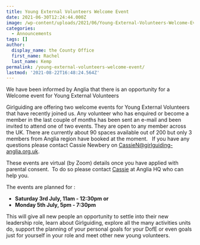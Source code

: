 ```yaml
---
title: Young External Volunteers Welcome Event
date: 2021-06-30T12:24:44.000Z
image: /wp-content/uploads/2021/06/Young-External-Volunteers-Welcome-Events-250x250.jpg
categories:
  - Announcements
tags: []
author:
  display_name: the County Office
  first_name: Rachel
  last_name: Kemp
permalink: /young-external-volunteers-welcome-event/
lastmod: '2021-08-22T16:48:24.564Z'
---
```

We have been informed by Anglia that there is an opportunity for a Welcome event for Young External Volunteers

Girlguiding are offering two welcome events for Young External Volunteers that have recently joined us. Any volunteer who has enquired or become a member in the last couple of months has been sent an e-mail and been invited to attend one of two events. They are open to any member across the UK. There are currently about 90 spaces available out of 200 but only 3 members from Anglia region have booked at the moment.   If you have any questions please contact Cassie Newbery on <a href="mailto:CassieN@girlguiding-anglia.org.uk">CassieN@girlguiding-anglia.org.uk</a>.

These events are virtual (by Zoom) details once you have applied with parental consent.  To do so please contact <a href="mailto:CassieN@girlguiding-anglia.org.uk">Cassie</a> at Anglia HQ who can help you.

The events are planned for :

- <strong>Saturday 3rd July, 11am - 12:30pm or</strong>
- <strong>Monday 5th July, 5pm - 7:30pm</strong>

This will give all new people an opportunity to settle into their new leadership role, learn about Girlguiding, explore all the many activities units do, support the planning of your personal goals for your DofE or even goals just for yourself in your role and meet other new young volunteers.
